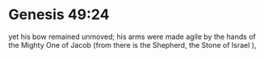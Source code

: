 # Genesis 49:24

yet his bow remained unmoved; his arms were made agile by the hands of the Mighty One of Jacob (from there is the Shepherd, the Stone of Israel ),
